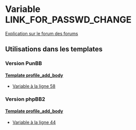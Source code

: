 # Variable LINK_FOR_PASSWD_CHANGE
[Explication sur le forum des forums](http://forum.forumactif.com/t294113-listing-des-variables#LINK_FOR_PASSWD_CHANGE)

## Utilisations dans les templates

### Version PunBB

#### [Template profile_add_body](punbb/profile_add_body.md)
* [Variable à la ligne 58](../punbb/profile_add_body.tpl#L58)

### Version phpBB2

#### [Template profile_add_body](subsilver/profile_add_body.md)
* [Variable à la ligne 44](../subsilver/profile_add_body.tpl#L44)